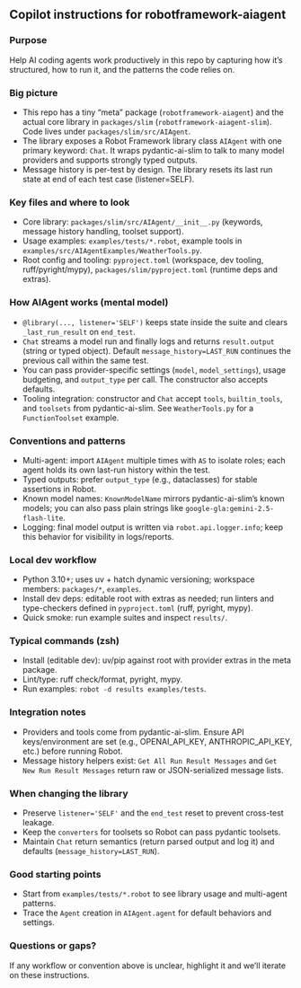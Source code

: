 ## Copilot instructions for robotframework-aiagent

### Purpose
Help AI coding agents work productively in this repo by capturing how it’s structured, how to run it, and the patterns the code relies on.

### Big picture
- This repo has a tiny “meta” package (`robotframework-aiagent`) and the actual core library in `packages/slim` (`robotframework-aiagent-slim`). Code lives under `packages/slim/src/AIAgent`.
- The library exposes a Robot Framework library class `AIAgent` with one primary keyword: `Chat`. It wraps pydantic-ai-slim to talk to many model providers and supports strongly typed outputs.
- Message history is per-test by design. The library resets its last run state at end of each test case (listener=SELF).

### Key files and where to look
- Core library: `packages/slim/src/AIAgent/__init__.py` (keywords, message history handling, toolset support).
- Usage examples: `examples/tests/*.robot`, example tools in `examples/src/AIAgentExamples/WeatherTools.py`.
- Root config and tooling: `pyproject.toml` (workspace, dev tooling, ruff/pyright/mypy), `packages/slim/pyproject.toml` (runtime deps and extras).

### How AIAgent works (mental model)
- `@library(..., listener='SELF')` keeps state inside the suite and clears `_last_run_result` on `end_test`.
- `Chat` streams a model run and finally logs and returns `result.output` (string or typed object). Default `message_history=LAST_RUN` continues the previous call within the same test.
- You can pass provider-specific settings (`model`, `model_settings`), usage budgeting, and `output_type` per call. The constructor also accepts defaults.
- Tooling integration: constructor and `Chat` accept `tools`, `builtin_tools`, and `toolsets` from pydantic-ai-slim. See `WeatherTools.py` for a `FunctionToolset` example.

### Conventions and patterns
- Multi-agent: import `AIAgent` multiple times with `AS` to isolate roles; each agent holds its own last-run history within the test.
- Typed outputs: prefer `output_type` (e.g., dataclasses) for stable assertions in Robot.
- Known model names: `KnownModelName` mirrors pydantic-ai-slim’s known models; you can also pass plain strings like `google-gla:gemini-2.5-flash-lite`.
- Logging: final model output is written via `robot.api.logger.info`; keep this behavior for visibility in logs/reports.

### Local dev workflow
- Python 3.10+; uses uv + hatch dynamic versioning; workspace members: `packages/*`, `examples`.
- Install dev deps: editable root with extras as needed; run linters and type-checkers defined in `pyproject.toml` (ruff, pyright, mypy).
- Quick smoke: run example suites and inspect `results/`.

### Typical commands (zsh)
- Install (editable dev): uv/pip against root with provider extras in the meta package.
- Lint/type: ruff check/format, pyright, mypy.
- Run examples: `robot -d results examples/tests`.

### Integration notes
- Providers and tools come from pydantic-ai-slim. Ensure API keys/environment are set (e.g., OPENAI_API_KEY, ANTHROPIC_API_KEY, etc.) before running Robot.
- Message history helpers exist: `Get All Run Result Messages` and `Get New Run Result Messages` return raw or JSON-serialized message lists.

### When changing the library
- Preserve `listener='SELF'` and the `end_test` reset to prevent cross-test leakage.
- Keep the `converters` for toolsets so Robot can pass pydantic toolsets.
- Maintain `Chat` return semantics (return parsed output and log it) and defaults (`message_history=LAST_RUN`).

### Good starting points
- Start from `examples/tests/*.robot` to see library usage and multi-agent patterns.
- Trace the `Agent` creation in `AIAgent.agent` for default behaviors and settings.

### Questions or gaps?
If any workflow or convention above is unclear, highlight it and we’ll iterate on these instructions.
